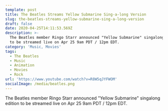 ```yaml
---
template: post
title: The Beatles Streams Yellow Submarine Sing-a-long Version
slug: the-beatles-streams-yellow-submarine-sing-a-long-version
draft: false
date: 2020-04-25T14:11:53.569Z
description: >-
  The Beatles member Ringo Starr announced "Yellow Submarine" singalong edition
  to be streamed live on Apr 25 9am PDT / 12pm EDT.
category: 'Music, Movies'
tags:
  - The Beatles
  - Music
  - Animation
  - Movies
  - Rock
url: 'https://www.youtube.com/watch?v=R8W5qJYFWOM'
socialImage: /media/beatles.png
---
```

The Beatles member Ringo Starr announced "Yellow Submarine" singalong edition to be streamed live on Apr 25 9am PDT / 12pm EDT.